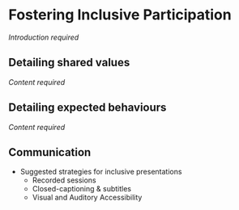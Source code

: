 # Fostering Inclusive Participation

*Introduction required*

## Detailing shared values

*Content required*

## Detailing expected behaviours

*Content required*

## Communication

- Suggested strategies for inclusive presentations
    - Recorded sessions
    - Closed-captioning & subtitles
    - Visual and Auditory Accessibility

